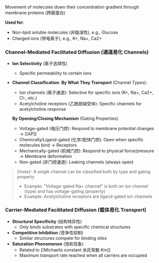 Movement of molecules down their concentration gradient through membrane proteins (跨膜蛋白)


**Used for**:
- Non-lipid soluble molecules (非脂溶性), e.g., Glucose
- Charged ions (带电离子), e.g., K+, Na+, Ca2+

### Channel-Mediated Facilitated Diffusion (通道易化 Channels)

- **Ion Selectivity** (离子选择性)
    - Specific permeability to certain ions

- **Channel Classification**: 
    **By What They Transport** (Channel Types):
    - Ion channels (离子通道): Selective for specific ions (K+, Na+, Ca2+, Cl-, etc.)
    - Acetylcholine receptors (乙酰胆碱受体): Specific channels for acetylcholine response
    
    **By Opening/Closing Mechanism** (Gating Properties):
    
    - Voltage-gated (电压门控): Respond to membrane potential changes → [[AP]]
    - Chemically/Ligand-gated (化学/配体门控): Open when specific molecules bind → Receptors
    - Mechanically-gated (机械门控): Respond to physical force/pressure → Membrane deformation
    - Non-gated (非门控通道): Leaking channels (always open)
    
>[!note]-  A single channel can be classified both by type and gating property
 > - Example: "Voltage-gated Na+ channel" is both an ion channel (type) and has voltage-gating (property)
 > - Example: Acetylcholine receptors are ligand-gated ion channels
 >  


### Carrier-Mediated Facilitated Diffusion (载体易化 Transport)

- **Structural Specificity** (结构特异性)
    - Only binds substrates with specific chemical structures
- **Competitive Inhibition** (竞争性抑制)
    - Similar structures compete for binding sites
- **Saturation Phenomenon** (饱和现象)
    - Related to  [[Michaelis constant 米氏常数 Km]]
    - Maximum transport rate reached when all carriers are occupied
